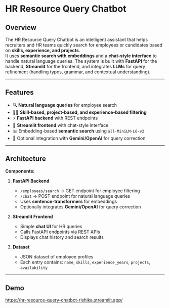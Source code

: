# HR Resource Query Chatbot

## Overview
The HR Resource Query Chatbot is an intelligent assistant that helps recruiters and HR teams quickly search for employees or candidates based on **skills, experience, and projects**.  
It uses **semantic search with embeddings** and a **chat-style interface** to handle natural language queries. The system is built with **FastAPI** for the backend, **Streamlit** for the frontend, and integrates **LLMs** for query refinement (handling typos, grammar, and contextual understanding).

---

## Features
- 🔍 **Natural language queries** for employee search  
- 🧑‍💻 **Skill-based, project-based, and experience-based filtering**  
- ⚡ **FastAPI backend** with REST endpoints  
- 💬 **Streamlit frontend** with chat-style interface  
- 📊 Embedding-based **semantic search** using `all-MiniLM-L6-v2`  
- 🔑 Optional integration with **Gemini/OpenAI** for query correction  

---

## Architecture
**Components:**
1. **FastAPI Backend**  
   - `/employees/search` → GET endpoint for employee filtering  
   - `/chat` → POST endpoint for natural language queries  
   - Uses **sentence-transformers** for embeddings  
   - Optionally integrates **Gemini/OpenAI** for query correction  

2. **Streamlit Frontend**  
   - Simple **chat UI** for HR queries  
   - Calls FastAPI endpoints via REST APIs  
   - Displays chat history and search results  

3. **Dataset**  
   - JSON dataset of employee profiles  
   - Each entry contains: `name`, `skills`, `experience_years`, `projects`, `availability`

---
## Demo
https://hr-resource-query-chatbot-rishika.streamlit.app/


